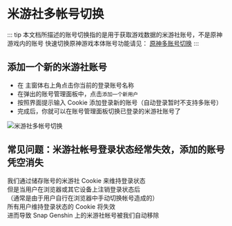 # 米游社多帐号切换

::: tip
本文档所描述的账号切换指的是用于获取游戏数据的米游社账号，不是原神游戏内的账号
快速切换原神游戏本体账号功能请见： [原神多账号切换](#原神多账号切换)
:::

## 添加一个新的米游社账号

- 在 主窗体右上角点击你当前的登录账号名称
- 在弹出的账号管理面板中，点击`添加一个新用户`
- 按照界面提示输入 Cookie 添加登录新的账号（自动登录暂时不支持多账号）
- 完成后，你就可以在账号管理面板切换已登录的米游社账号了

![米游社多帐号切换](/img/mhy-account-switch1.png)

## 常见问题：米游社帐号登录状态经常失效，添加的账号凭空消失

我们通过储存账号的米游社 Cookie 来维持登录状态  
但是当用户在浏览器或其它设备上注销登录状态后  
（通常是由于用户自行在浏览器中手动切换帐号造成的）  
所有用户维持登录状态的 Cookie 将失效  
进而导致 Snap Genshin 上的米游社帐号被我们自动移除

